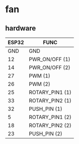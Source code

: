 # fan

## hardware

| ESP32 | FUNC |
| --- | --- |
| GND | GND |
| 12 | PWR_ON/OFF (1) |
| 14 | PWR_ON/OFF (2) |
| 27 | PWM (1) |
| 26 | PWM (2) |
| 25 | ROTARY_PIN1 (1) |
| 33 | ROTARY_PIN2 (1)|
| 32 |PUSH_PIN (1) |
| 5 | ROTARY_PIN1 (2) |
| 18 | ROTARY_PIN2 (2)|
| 23 |PUSH_PIN (2) |